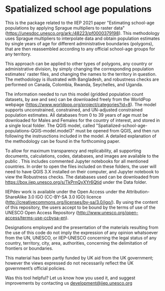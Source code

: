 # Spatialized school age populations
 
This is the package related to the IIEP 2021 paper "Estimating school-age populations by applying Sprague multipliers to raster data" (https://unesdoc.unesco.org/ark:/48223/pf0000379198). This methodology uses Sprague multipliers to interpolate data and obtain population estimates by single years of age for different administrative boundaries (polygons), that are then reassembled according to any official school-age groups for any territory. 

This approach can be applied to other types of polygons, any country or administrative division, by simply changing the corresponding population estimates' raster files, and changing the names to the territory in question. The methodology is illustrated with Bangladesh, and robustness checks are performed on Canada, Colombia, Rwanda, Seychelles, and Uganda. 

The information needed to run this model (gridded population count datasets, by axe and sex) can be downloaded freely from the WorldPop webpage (https://www.worldpop.org/project/categories?id=8). The model supports unconstrained, constrained, and UN-adjusted constrained population estimates. All databases from 0 to 39 years of age must be downloaded for Males and Females for the country of interest, and stored in a single local folder. The QGIS model, called "Spatialized-school-age-populations-QGIS-model.model3" must be opened from QGIS, and then run following the instrusctions included in the model. A detailed explanation of the methodology can be found in the forthcoming paper. 

To allow for maximum transparency and replicability, all supporting documents, calculations, codes, databases, and images are available to the public . This includes  commented Jupyter notebooks for all mentioned countries. In order to open the files included on these folders, the user will need to have QGIS 3.X installed on their computer, and Jupyter notebook to view the Robustness checks. The databases used can be downloaded from https://box.iiep.unesco.org/s/TkPrnQyXYr6Qtjd under the Data folder.

IIEPdev work is available under the Open Access under the Attribution-ShareAlike 3.0 IGO (CC-BY-SA 3.0 IGO) licence (http://creativecommons.org/licenses/by-sa/3.0/igo/). By using the content of this repository, the users accept to be bound by the terms of use of the UNESCO Open Access Repository (http://www.unesco.org/open-access/terms-use-ccbysa-en).

Designations employed and the presentation of the materials resulting from the use of this code do not imply the expression of any opinion whatsoever from the UN, UNESCO, or IIEP-UNESCO concerning the legal status of any country, territory, city, area, authorities, concerning the delimitation of frontiers or boundaries.

This material has been partly funded by UK aid from the UK government; however the views expressed do not necessarily reflect the UK government’s official policies.

Was this tool helpful? Let us know how you used it, and suggest improvements by contacting us development@iiep.unesco.org
